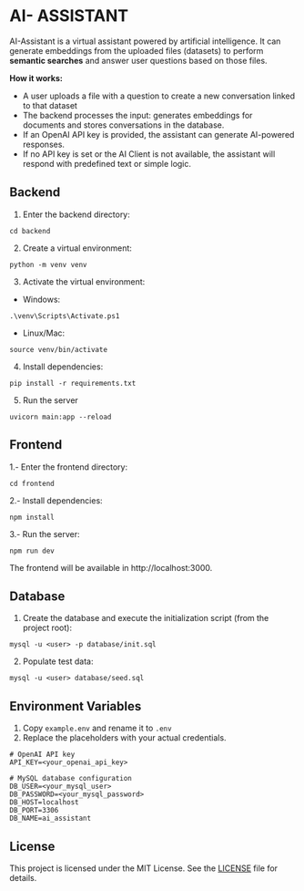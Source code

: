 # AI- ASSISTANT
AI-Assistant is a virtual assistant powered by artificial intelligence. It can generate embeddings from the uploaded files (datasets) to perform **semantic searches** and answer user questions based on those files.

**How it works:**
- A user uploads a file with a question to create a new conversation linked to that dataset
- The backend processes the input: generates embeddings for documents and stores conversations in the database.
- If an OpenAI API key is provided, the assistant can generate AI-powered responses.
- If no API key is set or the AI Client is not available, the assistant will respond with predefined text or simple logic.

## Backend

1. Enter the backend directory:

```cd backend```

2. Create a virtual environment:

```python -m venv venv```

3. Activate the virtual environment:
- Windows:

```.\venv\Scripts\Activate.ps1```
- Linux/Mac: 

```source venv/bin/activate```

4. Install dependencies:

```pip install -r requirements.txt```

5. Run the server

```uvicorn main:app --reload```

## Frontend

1.- Enter the frontend directory:

```cd frontend```

2.- Install dependencies:

```npm install```

3.- Run the server:

```npm run dev```

The frontend will be available in http://localhost:3000.
  
## Database
1. Create the database and execute the initialization script (from the project root):

```mysql -u <user> -p database/init.sql```

2. Populate test data:

```mysql -u <user> database/seed.sql```

## Environment Variables
1. Copy ```example.env``` and rename it to ```.env```
2. Replace the placeholders with your actual credentials.

```
# OpenAI API key
API_KEY=<your_openai_api_key>

# MySQL database configuration
DB_USER=<your_mysql_user>
DB_PASSWORD=<your_mysql_password>
DB_HOST=localhost
DB_PORT=3306
DB_NAME=ai_assistant
```

## License

This project is licensed under the MIT License. See the [LICENSE](LICENSE) file for details.